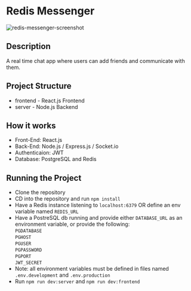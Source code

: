 # Redis Messenger
![redis-messenger-screenshot](https://github.com/bugraaydin1/redis-messenger/assets/15525179/ab1e5cde-4702-4e02-9229-76bf4cf622af)

## Description

A real time chat app where users can add friends and communicate with them.

## Project Structure

- frontend - React.js Frontend
- server - Node.js Backend

## How it works

- Front-End: React.js
- Back-End: Node.js / Express.js / Socket.io
- Authenticaion: JWT
- Database: PostgreSQL and Redis

## Running the Project

- Clone the repository
- CD into the repository and run `npm install`
- Have a Redis instance listening to `localhost:6379` OR define an env variable named `REDIS_URL`
- Have a PostreSQL db running and provide either `DATABASE_URL` as an environment variable, or provide the following:
  <br/>`PGDATABASE`
  <br/>`PGHOST`
  <br/>`PGUSER`
  <br/>`PGPASSWORD`
  <br/>`PGPORT`
  <br/>`JWT_SECRET`
- Note: all environment variables must be defined in files named `.env.development` and `.env.production`
- Run `npm run dev:server` and `npm run dev:frontend`
